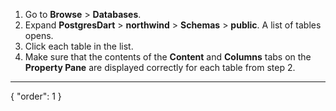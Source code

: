 1. Go to **Browse** > **Databases**.
2. Expand **PostgresDart** > **northwind** > **Schemas** > **public**. A list of tables opens.
3. Click each table in the list.
4. Make sure that the contents of the **Content** and **Columns** tabs on the **Property Pane** are displayed correctly for each table from step 2.
---
{
  "order": 1
}